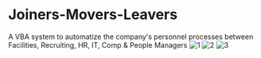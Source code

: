 # Joiners-Movers-Leavers
A VBA system to automatize the company's personnel processes between Facilities, Recruiting, HR, IT, Comp &amp; People Managers
![1](https://github.com/gmchueh/Joiners-Movers-Leavers/assets/18576014/6f75332d-7a0b-4ef5-b00f-4f22557c7e4d)
![2](https://github.com/gmchueh/Joiners-Movers-Leavers/assets/18576014/359ed6d1-a67f-4a3e-95a0-ddd234f2f6b8)
![3](https://github.com/gmchueh/Joiners-Movers-Leavers/assets/18576014/06a72b22-48f1-445c-9609-471f2a3a63ef)
